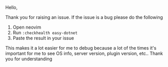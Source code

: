 Hello,

Thank you for raising an issue. If the issue is a bug please do the following

1. Open neovim  
2. Run `:checkhealth easy-dotnet`  
3. Paste the result in your issue  

This makes it a lot easier for me to debug because a lot of the times it's important for me to see OS info, server version, plugin version, etc.. Thank you for understanding
